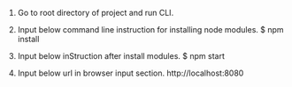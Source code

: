 
1. Go to root directory of project and run CLI.

2. Input below command line instruction for installing node modules.
    $ npm install

3. Input below inStruction after install modules.
    $ npm start

4. Input below url in browser input section.
    http://localhost:8080
